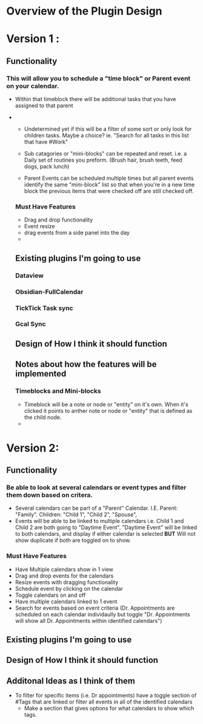 # Overview of the Plugin Design

# Version 1 :
  ## Functionality

  ### This will allow you to schedule a "time block" or Parent event on your calendar. 
  - Within that timeblock there will be additional tasks that you have assigned to that parent
- 
  - Undetermined yet if this will be a filter of some sort or only look for children tasks. Maybe a choice? ie. "Search for all tasks in this list that have #Work"

  - Sub catagories or "mini-blocks" can be repeated and reset. i.e. a Daily set of routines you preform. (Brush hair, brush teeth, feed dogs, pack lunch)
  - Parent Events can be scheduled multiple times but all parent events identify the same "mini-block" list so that when you're in a new time block the previous items that were checked off are still checked off. 


  ### Must Have Features
  - Drag and drop functionality
  - Event resize
  - drag events from a side panel into the day
  - 
  ## Existing plugins I'm going to use
  ### Dataview
  ### Obsidian-FullCalendar
  ### TickTick Task sync
  ### Gcal Sync

  ## Design of How I think it should function
  ## Notes about how the features will be implemented

  ### Timeblocks and Mini-blocks
  - Timeblock will be a note or node or "entity" on it's own. When it's clicked it points to anther note or node or "entity" that is defined as the child node.
  - 








# Version 2:

  ## Functionality

  ### Be able to look at several calendars or event types and filter them down based on critera. 
  - Several calendars can be part of a "Parent" Calendar. I.E. Parent: "Family".  Children: "Child 1", "Child 2", "Spouse", 
  - Events will be able to be linked to multiple calendars i.e. Child 1 and Child 2 are both going to "Daytime Event".  "Daytime Event" will be linked to both calendars, and display if either calendar is selected **BUT** Will not show duplicate if both are toggled on to show.


  ### Must Have Features
  - Have Multiple calendars show in 1 view
  - Drag and drop events for the calendars
  - Resize events with dragging functionality
  - Schedule event by clicking on the calendar
  - Toggle calendars on and off
  - Have multiple calendars linked to 1 event
  - Search for events based on event criteria (Dr. Appointments are scheduled on each calendar individaully but toggle "Dr. Appointments will show all Dr. Appointments within identified calendars")
  ## Existing plugins I'm going to use
  ## Design of How I think it should function
  ## Additonal Ideas as I think of them


  - To filter for specific items (i.e. Dr appointments) have a toggle section of #Tags that are linked or filter all events in all of the identified calendars 
    - Make a section that gives options for what calendars to show which tags. 